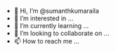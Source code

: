 - 👋 Hi, I’m @sumanthkumaraila
- 👀 I’m interested in ...
- 🌱 I’m currently learning ...
- 💞️ I’m looking to collaborate on ...
- 📫 How to reach me ...

<!---
sumanthkumaraila/sumanthkumaraila is a ✨ special ✨ repository because its `README.md` (this file) appears on your GitHub profile.
You can click the Preview link to take a look at your changes.
--->
